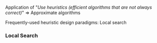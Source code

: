 Application of "*Use heuristics (efficient algorithms that are not always correct)*"   => Approximate algorithms

Frequently-used heuristic design paradigms: Local search

### Local Search

